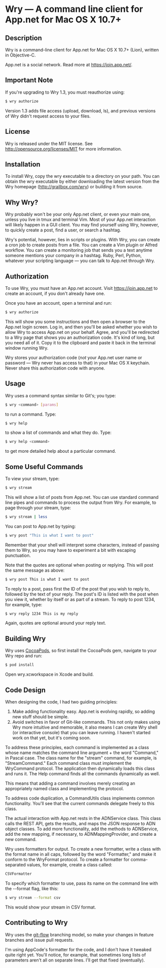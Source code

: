 # Wry &mdash; A command line client for App.net for Mac OS X 10.7+

## Description
Wry is a command-line client for App.net for Mac OS X 10.7+ (Lion), written in Objective-C.

App.net is a social network. Read more at <https://join.app.net/>.

## Important Note
If you're upgrading to Wry 1.3, you must reauthorize using:

```bash
$ wry authorize
```

Version 1.3 adds file access (upload, download, ls), and previous versions of Wry didn't request access to your files.

## License
Wry is released under the MIT license. See <http://opensource.org/licenses/MIT> for more information.

## Installation
To install Wry, copy the wry executable to a directory on your path. You can obtain the wry executable by either downloading the latest version from the Wry homepage (<http://grailbox.com/wry>) or building it from source.

## Why Wry?
Wry probably won't be your only App.net client, or even your main one, unless you live in tmux and terminal Vim. Most of your App.net interaction will likely happen in a GUI client. You may find yourself using Wry, however, to quickly create a post, find a user, or search a hashtag.

Wry's potential, however, lies in scripts or plugins. With Wry, you can create a cron job to create posts from a file. You can create a Vim plugin or Alfred workflow. You can create a monitoring job that sends you a text anytime someone mentions your company in a hashtag. Ruby, Perl, Python, whatever your scripting language — you can talk to App.net through Wry.

## Authorization
To use Wry, you must have an App.net account. Visit <https://join.app.net> to create an account, if you don't already have one.

Once you have an account, open a terminal and run:

```bash
$ wry authorize
```

This will show you some instructions and then open a browser to the App.net login screen. Log in, and then you'll be asked whether you wish to allow Wry to access App.net on your behalf. Agree, and you'll be redirected to a Wry page that shows you an authorization code. It's kind of long, but you need all of it. Copy it to the clipboard and paste it back in the terminal window running Wry.

Wry stores your authorization code (*not* your App.net user name or password &mdash; Wry never has access to that) in your Mac OS X keychain. Never share this authorization code with anyone.

## Usage
Wry uses a command syntax similar to Git's; you type:

```bash
$ wry <command> [params]
```

to run a command. Type:

```bash
$ wry help
```

to show a list of commands and what they do. Type:

```bash
$ wry help <command>
```

to get more detailed help about a particular command.

## Some Useful Commands
To view your stream, type:

```bash
$ wry stream
```

This will show a list of posts from App.net. You can use standard command line pipes and commands to process the output from Wry. For example, to page through your stream, type:

```bash
$ wry stream | less
```

You can post to App.net by typing:

```bash
$ wry post "This is what I want to post"
```

Remember that your shell will interpret some characters, instead of passing them to Wry, so you may have to experiment a bit with escaping punctuation.

Note that the quotes are optional when posting or replying. This will post the same message as above:

```bash
$ wry post This is what I want to post
```

To reply to a post, pass first the ID of the post that you wish to reply to, followed by the text of your reply. The post's ID is listed with the post when you view it, whether by itself or as part of a stream. To reply to post 1234, for example, type:

```bash
$ wry reply 1234 This is my reply
```

Again, quotes are optional around your reply text.

## Building Wry

Wry uses [CocoaPods](http://cocoapods.org/), so first install the CocoaPods gem, navigate to your Wry repo and run:

```bash
$ pod install
```

Open wry.xcworkspace in Xcode and build.

## Code Design

When designing the code, I had two guiding principles:

1. Make adding functionality easy. App.net is evolving rapidly, so adding new stuff should be simple.
2. Avoid switches in favor of Git-like commands. This not only makes using Wry more intuitive and memorable, it also means I can create Wry shell (or interactive console) that you can leave running. I haven't started work on that yet, but it's coming soon.

To address these principles, each command is implemented as a class whose name matches the command line argument + the word "Command," in Pascal case. The class name for the "stream" command, for example, is "StreamCommand." Each command class must implement the WryCommand protocol. The application then dynamically loads this class and runs it. The Help command finds all the commands dynamically as well.

This means that adding a command involves merely creating an appropriately named class and implementing the protocol.

To address code duplication, a CommandUtils class implements common functionality. You'll see that the current commands delegate freely to this class.

The actual interaction with App.net rests in the ADNService class. This class calls the REST API, gets the results, and maps the JSON response to ADN object classes. To add more functionality, add the methods to ADNService, add the new mapping, if necessary, to ADNMappingProvider, and create a new command.

Wry uses formatters for output. To create a new formatter, write a class with the format name in all caps, followed by the word "Formatter," and make it conform to the WryFormat protocol. To create a formatter for comma-separated values, for example, create a class called:

```bash
CSVFormatter
```

To specify which formatter to use, pass its name on the command line with the --format flag, like this:

```bash
$ wry stream --format csv
```

This would show your stream in CSV format.

## Contributing to Wry

Wry uses the [git-flow](https://github.com/nvie/gitflow) branching model, so make your changes in feature branches and issue pull requests.

I'm using AppCode's formatter for the code, and I don't have it tweaked quite right yet. You'll notice, for example, that sometimes long lists of parameters aren't all on separate lines. I'll get that fixed (eventually).
